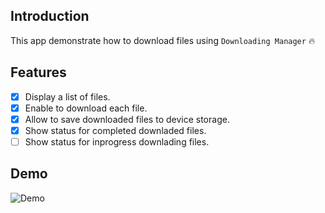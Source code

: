 ## Introduction
This app demonstrate how to download files using `Downloading Manager` :fire:

## Features
- [x] Display a list of files. 
- [x] Enable to download each file.  
- [x] Allow to save downloaded files to device storage.
- [x] Show status for completed downladed files.
- [ ] Show status for inprogress downlading files.

## Demo
![Demo](https://github.com/MohamedGElsharkawy/DownloadFiles/blob/master/demo.gif)
